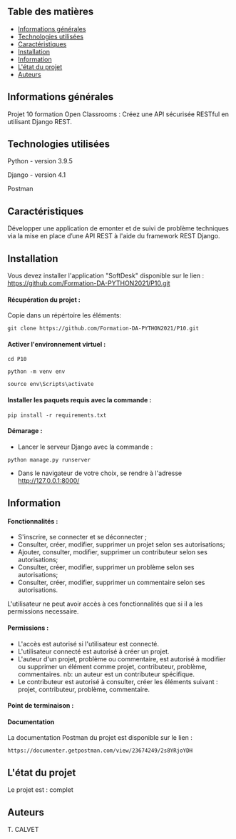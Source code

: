 ## Table des matières
* [Informations générales](#informations-générales)
* [Technologies utilisées](#technologies-used)
* [Caractéristiques](#caractéristiques)
* [Installation](#installation)
* [Information](#information)
* [L'état du projet](#L-état-du-projet)
* [Auteurs](Auteurs)


## Informations générales

Projet 10 formation Open Classrooms : Créez une API sécurisée RESTful en utilisant Django REST.

## Technologies utilisées

Python - version 3.9.5

Django - version 4.1

Postman

## Caractéristiques

Développer une application de emonter et de suivi de problème techniques via la mise en place d’une API REST à l'aide du framework REST Django.

## Installation 

Vous devez installer l'application "SoftDesk" disponible sur le lien : 
https://github.com/Formation-DA-PYTHON2021/P10.git

#### Récupération du projet : 

Copie dans un répértoire les éléments:

``git clone https://github.com/Formation-DA-PYTHON2021/P10.git``

#### Activer l'environnement virtuel : 

``cd P10``

``python -m venv env``

``source env\Scripts\activate``

#### Installer les paquets requis avec la commande : 

``pip install -r requirements.txt``

#### Démarage : 

- Lancer le serveur Django avec la commande : 

``python manage.py runserver``

- Dans le navigateur de votre choix, se rendre à l'adresse http://127.0.0.1:8000/

## Information 
#### Fonctionnalités :
- S'inscrire, se connecter et se déconnecter  ;
- Consulter, créer, modifier, supprimer un projet selon ses autorisations;
- Ajouter, consulter, modifier, supprimer un contributeur selon ses autorisations;
- Consulter, créer, modifier, supprimer un problème selon ses autorisations;
- Consulter, créer, modifier, supprimer un commentaire selon ses autorisations.

L'utilisateur ne peut avoir accès à ces fonctionnalités que si il a les permissions necessaire.

#### Permissions : 
- L'accès est autorisé si l'utilisateur est connecté.
- L'utilisateur connecté est autorisé à créer un projet.
- L'auteur d'un projet, problème ou commentaire, est autorisé à modifier ou supprimer un élément comme projet, contributeur, problème, commentaires. nb: un auteur est un contributeur spécifique.
- Le contributeur est autorisé à consulter, créer les éléments suivant : projet, contributeur, problème, commentaire.

#### Point de terminaison : 


#### Documentation
La documentation Postman du projet est disponible sur le lien :

``https://documenter.getpostman.com/view/23674249/2s8YRjoYDH``



## L'état du projet

Le projet est : complet



## Auteurs

T. CALVET
